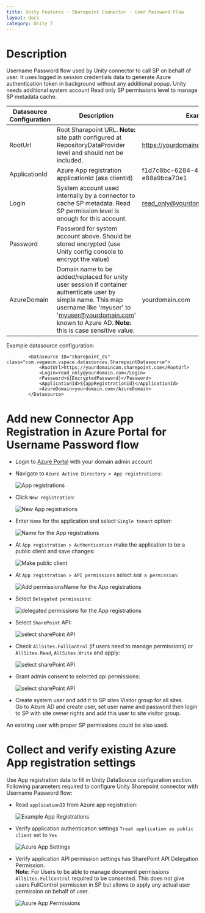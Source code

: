 ```yaml
---
title: Unity Features - Sharepoint Connector - User Password Flow
layout: docs
category: Unity 7
---
```


# Description
Username Password flow used by Unity connector to call SP on behalf of user. It uses logged in session credentials data 
to generate Azure authentication token in background without any additional popup. 
Unity needs additional system account Read only SP permissions level to manage SP metadata cache.  

 
 | Datasource Configuration | Description | Example |
 |--------------------------|-------------|---------|
 | RootUrl | Root Sharepoint URL. **Note:** site path configured at RepositoryDataProvider level and should not be included. | https://yourdomaincom.sharepoint.com |
 | ApplicationId | Azure App registration applicationId (aka clientId) | f1d7c8bc-6284-4db8-968f-e88a9bca70e1 |
 | Login | System account used internally by a connector to cache SP metadata. Read SP permission level is enough for this account.  | read_only@yourdomain.com |
 | Password | Password for system account above. Should be stored encrypted (use Unity config console to encrypt the value)  |  |
 | AzureDomain| Domain name to be added/replaced for unity user session if container authenticate user by simple name. This map username like 'myuser' to 'myuser@yourdomain.com' known to Azure AD. **Note:** this is case sensitive value. | yourdomain.com |
 
Example datasource configuration:
```
        <Datasource ID="sharepoint_ds" class="com.vegaecm.vspace.datasources.SharepointDatasource">
            <RootUrl>https://yourdomaincom.sharepoint.com</RootUrl>
            <Login>read_only@yourdomain.com</Login>
            <Password>${EncryptedPassword}</Password>
            <ApplicationId>${appRegistrationId}</ApplicationId>
            <AzureDomain>yourdomain.com</AzureDomain>
        </Datasource>
```
  
# Add new Connector App Registration in Azure Portal for Username Password flow   
 - Login to [Azure Portal](https://portal.azure.com) with your domain admin account
 - Navigate to `Azure Active Directory > App registrations`:
  
    ![App registrations](userpwd/images/app_reg_nav.png)
  
 - Click `New registration`: 
 
    ![New App registrations](userpwd/images/app_reg_new.png)
 
 - Enter `Name` for the application and select `Single tenant` option: 
 
    ![Name for the App registrations](userpwd/images/app_reg_name.png)

- At `App registration > Authentication` make the application to be a public client and save changes: 

    ![Make public client](userpwd/images/app_reg_public_client.png)

- At `App registration > API permissions` select `Add a permission`: 

    ![Add permissionsName for the App registrations](userpwd/images/app_permissions_add.png)
 
- Select `Delegated permissions`: 
 
    ![delegated permissions for the App registrations](userpwd/images/app_permissions_delegated.png)
  
- Select `SharePoint` API: 
 
    ![select sharePoint API](userpwd/images/app_permissions_sp.png)
 
- Check `AllSites.FullControl` (if users need to manage permissions) or `AllSites.Read`, `AllSites.Write` and apply:
  
    ![select sharePoint API](userpwd/images/app_permissions_sp_delegated_fc.png)

- Grant admin consent to selected api permissions: 
  
    ![select sharePoint API](userpwd/images/app_permissions_sp_delegated_granted.png)
 
- Create system user and add it to SP sites Visitor group for all sites.  
 Go to Azure AD and create user, set user name and password 
 then login to SP with site owner rights and add this user to site visitor group.

An existing user with proper SP permissions could be also used.   

# Collect and verify existing Azure App registration settings
Use App registration data to fill in Unity DataSource configuration section. Following parameters required to configure Unity Sharepoint connector with Username Password flow:    
 - Read `applicationID` from Azure app registration:  
 
    ![Example App Registrations](userpwd/images/azure_app.png)
 
 - Verify application authentication settings `Treat application as public client` set to `Yes` 
 
    ![Azure App Settings](userpwd/images/azure_app_settings.png)
    
 - Verify application API permission settings has SharePoint API Delegation Permission.  
 **Note:** For Users to be able to manage document permissions `AllSites.FullControl` required to be consented. 
 This does not give users FullControl permission in SP but allows to apply any actual user permission on behalf of user. 
 
    ![Azure App Permissions](userpwd/images/app_permissions_sp_delegated_granted.png)
